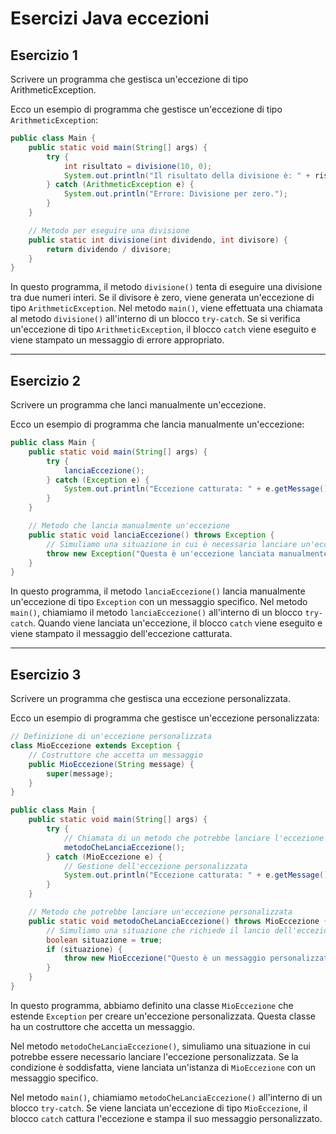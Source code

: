 # Esercizi Java eccezioni

## Esercizio 1

Scrivere un programma che gestisca un'eccezione di tipo ArithmeticException.

Ecco un esempio di programma che gestisce un'eccezione di tipo `ArithmeticException`:

```java
public class Main {
    public static void main(String[] args) {
        try {
            int risultato = divisione(10, 0);
            System.out.println("Il risultato della divisione è: " + risultato);
        } catch (ArithmeticException e) {
            System.out.println("Errore: Divisione per zero.");
        }
    }

    // Metodo per eseguire una divisione
    public static int divisione(int dividendo, int divisore) {
        return dividendo / divisore;
    }
}
```

In questo programma, il metodo `divisione()` tenta di eseguire una divisione tra due numeri interi. Se il divisore è zero, viene generata un'eccezione di tipo `ArithmeticException`. Nel metodo `main()`, viene effettuata una chiamata al metodo `divisione()` all'interno di un blocco `try-catch`. Se si verifica un'eccezione di tipo `ArithmeticException`, il blocco `catch` viene eseguito e viene stampato un messaggio di errore appropriato.

---

## Esercizio 2

Scrivere un programma che lanci manualmente un'eccezione.

Ecco un esempio di programma che lancia manualmente un'eccezione:

```java
public class Main {
    public static void main(String[] args) {
        try {
            lanciaEccezione();
        } catch (Exception e) {
            System.out.println("Eccezione catturata: " + e.getMessage());
        }
    }

    // Metodo che lancia manualmente un'eccezione
    public static void lanciaEccezione() throws Exception {
        // Simuliamo una situazione in cui è necessario lanciare un'eccezione
        throw new Exception("Questa è un'eccezione lanciata manualmente.");
    }
}
```

In questo programma, il metodo `lanciaEccezione()` lancia manualmente un'eccezione di tipo `Exception` con un messaggio specifico. Nel metodo `main()`, chiamiamo il metodo `lanciaEccezione()` all'interno di un blocco `try-catch`. Quando viene lanciata un'eccezione, il blocco `catch` viene eseguito e viene stampato il messaggio dell'eccezione catturata.

---

## Esercizio 3

Scrivere un programma che gestisca una eccezione personalizzata.

Ecco un esempio di programma che gestisce un'eccezione personalizzata:

```java
// Definizione di un'eccezione personalizzata
class MioEccezione extends Exception {
    // Costruttore che accetta un messaggio
    public MioEccezione(String message) {
        super(message);
    }
}

public class Main {
    public static void main(String[] args) {
        try {
            // Chiamata di un metodo che potrebbe lanciare l'eccezione personalizzata
            metodoCheLanciaEccezione();
        } catch (MioEccezione e) {
            // Gestione dell'eccezione personalizzata
            System.out.println("Eccezione catturata: " + e.getMessage());
        }
    }

    // Metodo che potrebbe lanciare un'eccezione personalizzata
    public static void metodoCheLanciaEccezione() throws MioEccezione {
        // Simuliamo una situazione che richiede il lancio dell'eccezione personalizzata
        boolean situazione = true;
        if (situazione) {
            throw new MioEccezione("Questo è un messaggio personalizzato per l'eccezione MioEccezione.");
        }
    }
}
```

In questo programma, abbiamo definito una classe `MioEccezione` che estende `Exception` per creare un'eccezione personalizzata. Questa classe ha un costruttore che accetta un messaggio.

Nel metodo `metodoCheLanciaEccezione()`, simuliamo una situazione in cui potrebbe essere necessario lanciare l'eccezione personalizzata. Se la condizione è soddisfatta, viene lanciata un'istanza di `MioEccezione` con un messaggio specifico.

Nel metodo `main()`, chiamiamo `metodoCheLanciaEccezione()` all'interno di un blocco `try-catch`. Se viene lanciata un'eccezione di tipo `MioEccezione`, il blocco `catch` cattura l'eccezione e stampa il suo messaggio personalizzato.

